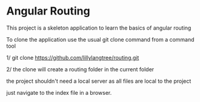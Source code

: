 # Angular Routing 

This project is a skeleton application to learn the basics of angular routing

To clone the application use the usual git clone command from a command tool

1/ git clone https://github.com/lillylangtree/routing.git

2/ the clone will create a routing folder in the current folder

the project shouldn't need a local server as all files are local to the
project

just navigate to the index file in a browser.